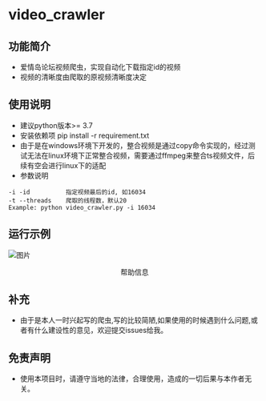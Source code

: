# video_crawler
## 功能简介
* 爱情岛论坛视频爬虫，实现自动化下载指定id的视频
* 视频的清晰度由爬取的原视频清晰度决定

## 使用说明
* 建议python版本>= 3.7
* 安装依赖项
pip install -r requirement.txt
* 由于是在windows环境下开发的，整合视频是通过copy命令实现的，经过测试无法在linux环境下正常整合视频，需要通过ffmpeg来整合ts视频文件，后续有空会进行linux下的适配
* 参数说明
```
-i -id          指定视频最后的id, 如16034
-t --threads    爬取的线程数，默认20
Example: python video_crawler.py -i 16034
```

## 运行示例

![图片](https://user-images.githubusercontent.com/71026994/167248576-57415a77-8327-4f0c-bd5e-20579d7b24b1.png)
<p align="center">帮助信息</p>

## 补充
* 由于是本人一时兴起写的爬虫,写的比较简陋,如果使用的时候遇到什么问题,或者有什么建设性的意见，欢迎提交issues给我。

## 免责声明
* 使用本项目时，请遵守当地的法律，合理使用，造成的一切后果与本作者无关。
